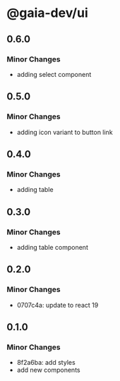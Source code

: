 # @gaia-dev/ui

## 0.6.0

### Minor Changes

- adding select component

## 0.5.0

### Minor Changes

- adding icon variant to button link

## 0.4.0

### Minor Changes

- adding table

## 0.3.0

### Minor Changes

- adding table component

## 0.2.0

### Minor Changes

- 0707c4a: update to react 19

## 0.1.0

### Minor Changes

- 8f2a6ba: add styles
- add new components
